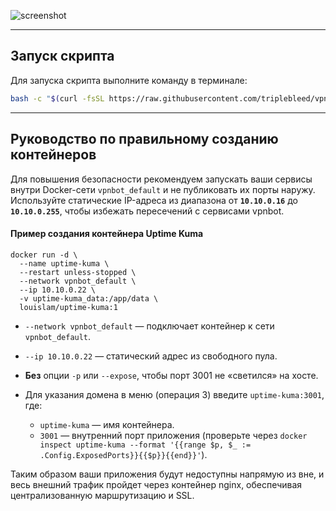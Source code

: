 ![screenshot](https://hostux.pics/images/2025/04/15/imaged370a45bba17a530.png)

---

## Запуск скрипта

Для запуска скрипта выполните команду в терминале:

```bash
bash -c "$(curl -fsSL https://raw.githubusercontent.com/triplebleed/vpnbot-ssl-manager/main/vpnbot-ssl-manager.sh)"
```

--- 

## Руководство по правильному созданию контейнеров

Для повышения безопасности рекомендуем запускать ваши сервисы внутри Docker-сети `vpnbot_default` и не публиковать их порты наружу. Используйте статические IP-адреса из диапазона от **`10.10.0.16`** до **`10.10.0.255`**, чтобы избежать пересечений с сервисами vpnbot.

#### Пример создания контейнера Uptime Kuma

```docker
docker run -d \
  --name uptime-kuma \
  --restart unless-stopped \
  --network vpnbot_default \
  --ip 10.10.0.22 \
  -v uptime-kuma_data:/app/data \
  louislam/uptime-kuma:1
```

- `--network vpnbot_default` — подключает контейнер к сети `vpnbot_default`.
- `--ip 10.10.0.22` — статический адрес из свободного пула.
- **Без** опции `-p` или `--expose`, чтобы порт 3001 не «светился» на хосте.

- Для указания домена в меню (операция 3) введите `uptime-kuma:3001`, где:
    - `uptime-kuma` — имя контейнера.
    - `3001` — внутренний порт приложения (проверьте через `docker inspect uptime-kuma --format '{{range $p, $_ := .Config.ExposedPorts}}{{$p}}{{end}}'`).

Таким образом ваши приложения будут недоступны напрямую из вне, и весь внешний трафик пройдет через контейнер nginx, обеспечивая централизованную маршрутизацию и SSL.
